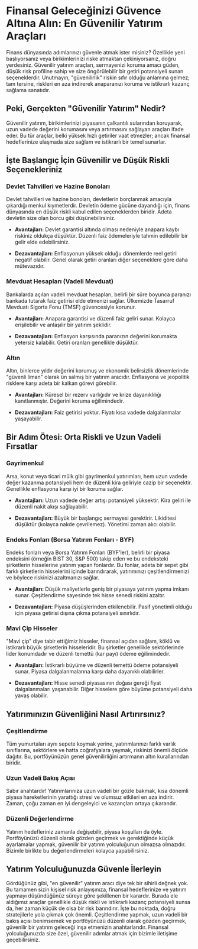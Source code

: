 # Finansal Geleceğinizi Güvence Altına Alın: En Güvenilir Yatırım Araçları

Finans dünyasında adımlarınızı güvenle atmak ister misiniz? Özellikle yeni başlıyorsanız veya birikimlerinizi riske atmaktan çekiniyorsanız, doğru yerdesiniz. Güvenilir yatırım araçları, sermayenizi koruma amacı güden, düşük risk profiline sahip ve size öngörülebilir bir getiri potansiyeli sunan seçeneklerdir. Unutmayın, "güvenilirlik" riskin sıfır olduğu anlamına gelmez; tam tersine, riskleri en aza indirerek anaparanızı koruma ve istikrarlı kazanç sağlama sanatıdır.

## Peki, Gerçekten "Güvenilir Yatırım" Nedir?

Güvenilir yatırım, birikimlerinizi piyasanın çalkantılı sularından koruyarak, uzun vadede değerini korumasını veya artırmasını sağlayan araçları ifade eder. Bu tür araçlar, belki yüksek hızlı getiriler vaat etmezler; ancak finansal hedeflerinize ulaşmada size sağlam ve istikrarlı bir temel sunarlar.

## İşte Başlangıç İçin Güvenilir ve Düşük Riskli Seçenekleriniz

### Devlet Tahvilleri ve Hazine Bonoları

Devlet tahvilleri ve hazine bonoları, devletlerin borçlanmak amacıyla çıkardığı menkul kıymetlerdir. Devletin ödeme gücüne dayandığı için, finans dünyasında en düşük riskli kabul edilen seçeneklerden biridir. Adeta devletin size olan borcu gibi düşünebilirsiniz.

*   **Avantajları:** Devlet garantisi altında olması nedeniyle anapara kaybı riskiniz oldukça düşüktür. Düzenli faiz ödemeleriyle tahmin edilebilir bir gelir elde edebilirsiniz.

*   **Dezavantajları:** Enflasyonun yüksek olduğu dönemlerde reel getiri negatif olabilir. Genel olarak getiri oranları diğer seçeneklere göre daha mütevazıdır.

### Mevduat Hesapları (Vadeli Mevduat)

Bankalarda açılan vadeli mevduat hesapları, belirli bir süre boyunca paranızı bankada tutarak faiz getirisi elde etmenizi sağlar. Ülkemizde Tasarruf Mevduatı Sigorta Fonu (TMSF) güvencesiyle korunur.

*   **Avantajları:** Anapara garantisi ve düzenli faiz geliri sunar. Kolayca erişilebilir ve anlaşılır bir yatırım şeklidir.

*   **Dezavantajları:** Enflasyon karşısında paranızın değerini korumakta yetersiz kalabilir. Getiri oranları genellikle düşüktür.

### Altın

Altın, binlerce yıldır değerini korumuş ve ekonomik belirsizlik dönemlerinde "güvenli liman" olarak ün salmış bir yatırım aracıdır. Enflasyona ve jeopolitik risklere karşı adeta bir kalkan görevi görebilir.

*   **Avantajları:** Küresel bir rezerv varlığıdır ve krize dayanıklılığı kanıtlanmıştır. Değerini koruma eğilimindedir.

*   **Dezavantajları:** Faiz getirisi yoktur. Fiyatı kısa vadede dalgalanmalar yaşayabilir.

## Bir Adım Ötesi: Orta Riskli ve Uzun Vadeli Fırsatlar

### Gayrimenkul

Arsa, konut veya ticari mülk gibi gayrimenkul yatırımları, hem uzun vadede değer kazanma potansiyeli hem de düzenli kira geliriyle cazip bir seçenektir. Genellikle enflasyona karşı iyi bir koruma sağlar.

*   **Avantajları:** Uzun vadede değer artışı potansiyeli yüksektir. Kira geliri ile düzenli nakit akışı sağlayabilir.

*   **Dezavantajları:** Büyük bir başlangıç sermayesi gerektirir. Likiditesi düşüktür (kolayca nakde çevrilemez). Yönetimi zaman alıcı olabilir.

### Endeks Fonları (Borsa Yatırım Fonları - BYF)

Endeks fonları veya Borsa Yatırım Fonları (BYF'ler), belirli bir piyasa endeksini (örneğin BIST 30, S&P 500) takip eden ve bu endeksteki şirketlerin hisselerine yatırım yapan fonlardır. Bu fonlar, adeta bir sepet gibi farklı şirketlerin hisselerini içinde barındırarak, yatırımınızı çeşitlendirmenizi ve böylece riskinizi azaltmanızı sağlar.

*   **Avantajları:** Düşük maliyetlerle geniş bir piyasaya yatırım yapma imkanı sunar. Çeşitlendirme sayesinde tek hisse senedi riskini azaltır.

*   **Dezavantajları:** Piyasa düşüşlerinden etkilenebilir. Pasif yönetimli olduğu için piyasa getirisi dışına çıkma potansiyeli sınırlıdır.

### Mavi Çip Hisseler

"Mavi çip" diye tabir ettiğimiz hisseler, finansal açıdan sağlam, köklü ve istikrarlı büyük şirketlerin hisseleridir. Bu şirketler genellikle sektörlerinde lider konumdadır ve düzenli temettü (kar payı) ödeme eğilimindedir.

*   **Avantajları:** İstikrarlı büyüme ve düzenli temettü ödeme potansiyeli sunar. Piyasa dalgalanmalarına karşı daha dayanıklı olabilirler.

*   **Dezavantajları:** Hisse senedi piyasasının doğası gereği fiyat dalgalanmaları yaşanabilir. Diğer hisselere göre büyüme potansiyeli daha yavaş olabilir.

## Yatırımınızın Güvenliğini Nasıl Artırırsınız?

### Çeşitlendirme

Tüm yumurtaları aynı sepete koymak yerine, yatırımlarınızı farklı varlık sınıflarına, sektörlere ve hatta coğrafyalara yaymak, riskinizi önemli ölçüde dağıtır. Bu, portföyünüzün genel güvenilirliğini artırmanın altın kurallarından biridir.

### Uzun Vadeli Bakış Açısı

Sabır anahtardır! Yatırımlarınıza uzun vadeli bir gözle bakmak, kısa dönemli piyasa hareketlerinin yarattığı stresi ve olumsuz etkileri en aza indirir. Zaman, çoğu zaman en iyi dengeleyici ve kazançları ortaya çıkarandır.

### Düzenli Değerlendirme

Yatırım hedefleriniz zamanla değişebilir, piyasa koşulları da öyle. Portföyünüzü düzenli olarak gözden geçirmek ve gerektiğinde küçük ayarlamalar yapmak, güvenilir bir yatırım yolculuğunun olmazsa olmazıdır. Bizimle birlikte bu değerlendirmeleri kolayca yapabilirsiniz.

## Yatırım Yolculuğunuzda Güvenle İlerleyin

Gördüğünüz gibi, "en güvenilir" yatırım aracı diye tek bir sihirli değnek yok. Bu tamamen sizin kişisel risk anlayışınıza, finansal hedeflerinize ve yatırım yapmayı düşündüğünüz süreye göre şekillenen bir karardır. Burada ele aldığımız araçlar genellikle düşük riskli ve istikrarlı kazanç potansiyeli sunsa da, her zaman küçük de olsa bir risk barındırır. İşte bu noktada, doğru stratejilerle yola çıkmak çok önemli. Çeşitlendirme yapmak, uzun vadeli bir bakış açısı benimsemek ve portföyünüzü düzenli olarak gözden geçirmek, güvenilir bir yatırım geleceği inşa etmenizin anahtarlarıdır. Finansal yolculuğunuzda size özel, güvenilir adımlar atmak için bizimle iletişime geçebilirsiniz.